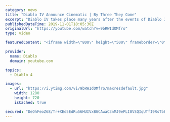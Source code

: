 ```yaml
---
category: news
title: "Diablo IV Announce Cinematic | By Three They Come"
excerpt: "Diablo IV takes place many years after the events of Diablo III, after millions have been slaughtered by the actions of the High Heavens and Burning Hells alike."
publishedDateTime: 2019-11-01T18:05:30Z
originalUrl: "https://youtube.com/watch?v=9bRWIdOMfro"
type: video

featuredContent: "<iframe width=\"800\" height=\"500\" frameborder=\"0\" src=\"https://www.youtube.com/embed/9bRWIdOMfro\" allow=\"accelerometer; autoplay; encrypted-media; gyroscope; picture-in-picture\" allowfullscreen></iframe>"

provider:
  name: Diablo
  domain: youtube.com

topics:
  - Diablo 4

images:
  - url: "https://i.ytimg.com/vi/9bRWIdOMfro/maxresdefault.jpg"
    width: 1280
    height: 720
    isCached: true

secured: "DeOhFeoZ68/Tr+XEd5EdRu56HUIVxBGCAwaC3nMJ9ePLI0VSQIqUTfI9RsTbBkJiwDzvkqZwXYNf+dn4eo/UrGtY6muJ3lY0HT2bNVYxuyRRlAmvxEnS9XHjq2TAfuM82zAFxee4lU92yGYfE6AdoMSibeB9S/Gu808HNTggp3v+Hq8hwUh0UZVY9N/P/maPc4ltTpgkXxk7S1ZEJQowQc8bsvGOBhBwtQX/IwZmPzi6fC/MtDcynHXPfOwl1/FezhDPcdv6nwq866cuoBVCj1FQsKJ4Rdh1alQgSFw/HJPQSJMYxZuESqdmse73jEkhA4F3+hNESu0mXy3dHo0iFiCA8d/BSHHX26N8eUFDAah5rZLPt/FPn4JtdONOL3LYoqJp1bojICkEo4W6fHc2ejklwDPagBnBj7Ls4Y+TqAFrp7it/YHqK8mMgTslnHVP;chnP+Wp1meJMBA5dIDDSrg=="
---
```


